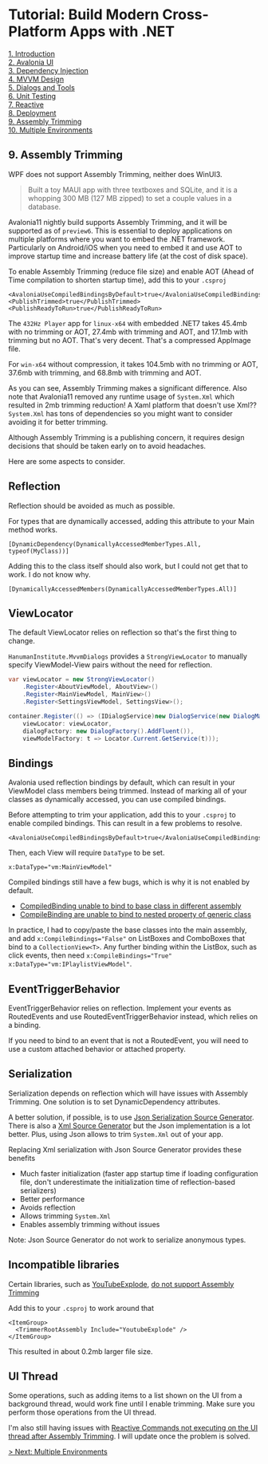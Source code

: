 # Tutorial: Build Modern Cross-Platform Apps with .NET

[1. Introduction](README.md)  
[2. Avalonia UI](2_Avalonia.md)  
[3. Dependency Injection](3_DependencyInjection.md)  
[4. MVVM Design](4_MVVM.md)  
[5. Dialogs and Tools](5_DialogsTools.md)  
[6. Unit Testing](6_UnitTesting.md)  
[7. Reactive](7_Reactive.md)  
[8. Deployment](8_Deployment.md)  
[9. Assembly Trimming](9_AssemblyTrimming.md)  
[10. Multiple Environments](10_MultipleEnvironments.md)

## 9. Assembly Trimming

WPF does not support Assembly Trimming, neither does WinUI3.

> Built a toy MAUI app with three textboxes and SQLite, and it is a whopping 300 MB (127 MB zipped) to set a couple values in a database.

Avalonia11 nightly build supports Assembly Trimming, and it will be supported as of `preview6`. This is essential to deploy applications on multiple platforms where you want to embed the .NET framework. Particularly on Android/iOS when you need to embed it and use AOT to improve startup time and increase battery life (at the cost of disk space).

To enable Assembly Trimming (reduce file size) and enable AOT (Ahead of Time compilation to shorten startup time), add this to your `.csproj`

```xaml
<AvaloniaUseCompiledBindingsByDefault>true</AvaloniaUseCompiledBindingsByDefault>
<PublishTrimmed>true</PublishTrimmed>
<PublishReadyToRun>true</PublishReadyToRun>
```

The `432Hz Player` app for `linux-x64` with embedded .NET7 takes 45.4mb with no trimming or AOT, 27.4mb with trimming and AOT, and 17.1mb with trimming but no AOT. That's very decent. That's a compressed AppImage file.

For `win-x64` without compression, it takes 104.5mb with no trimming or AOT, 37.6mb with trimming, and 68.8mb with trimming and AOT.

As you can see, Assembly Trimming makes a significant difference. Also note that Avalonia11 removed any runtime usage of `System.Xml` which resulted in 2mb trimming reduction! A Xaml platform that doesn't use Xml?? `System.Xml` has tons of dependencies so you might want to consider avoiding it for better trimming.

Although Assembly Trimming is a publishing concern, it requires design decisions that should be taken early on to avoid headaches.

Here are some aspects to consider.

## Reflection

Reflection should be avoided as much as possible.

For types that are dynamically accessed, adding this attribute to your Main method works.

    [DynamicDependency(DynamicallyAccessedMemberTypes.All, typeof(MyClass))]

Adding this to the class itself should also work, but I could not get that to work. I do not know why.

    [DynamicallyAccessedMembers(DynamicallyAccessedMemberTypes.All)]

## ViewLocator

The default ViewLocator relies on reflection so that's the first thing to change.

`HanumanInstitute.MvvmDialogs` provides a `StrongViewLocator` to manually specify ViewModel-View pairs without the need for reflection.

```c#
var viewLocator = new StrongViewLocator()
    .Register<AboutViewModel, AboutView>()
    .Register<MainViewModel, MainView>()
    .Register<SettingsViewModel, SettingsView>();

container.Register(() => (IDialogService)new DialogService(new DialogManager(
    viewLocator: viewLocator,
    dialogFactory: new DialogFactory().AddFluent()),
    viewModelFactory: t => Locator.Current.GetService(t)));
```

## Bindings

Avalonia used reflection bindings by default, which can result in your ViewModel class members being trimmed. Instead of marking all of your classes as dynamically accessed, you can use compiled bindings.
 
Before attempting to trim your application, add this to your `.csproj` to enable compiled bindings. This can result in a few problems to resolve.

    <AvaloniaUseCompiledBindingsByDefault>true</AvaloniaUseCompiledBindingsByDefault>

Then, each View will require `DataType` to be set.

    x:DataType="vm:MainViewModel"

Compiled bindings still have a few bugs, which is why it is not enabled by default.

- [CompiledBinding unable to bind to base class in different assembly](https://github.com/AvaloniaUI/Avalonia/issues/10494)
- [CompileBinding are unable to bind to nested property of generic class](https://github.com/AvaloniaUI/Avalonia/issues/10485)

In practice, I had to copy/paste the base classes into the main assembly, and add `x:CompileBindings="False"` on ListBoxes and ComboBoxes that bind to a `CollectionView<T>`. Any further binding within the ListBox, such as click events, then need `x:CompileBindings="True" x:DataType="vm:IPlaylistViewModel"`.

## EventTriggerBehavior

EventTriggerBehavior relies on reflection. Implement your events as RoutedEvents and use RoutedEventTriggerBehavior instead, which relies on a binding.

If you need to bind to an event that is not a RoutedEvent, you will need to use a custom attached behavior or attached property.

## Serialization

Serialization depends on reflection which will have issues with Assembly Trimming. One solution is to set DynamicDependency attributes.

A better solution, if possible, is to use [Json Serialization Source Generator](https://learn.microsoft.com/en-us/dotnet/standard/serialization/system-text-json/source-generation). There is also a [Xml Source Generator](https://learn.microsoft.com/en-us/dotnet/core/additional-tools/xml-serializer-generator) but the Json implementation is a lot better. Plus, using Json allows to trim `System.Xml` out of your app.

Replacing Xml serialization with Json Source Generator provides these benefits

- Much faster initialization (faster app startup time if loading configuration file, don't underestimate the initialization time of reflection-based serializers)
- Better performance
- Avoids reflection
- Allows trimming `System.Xml`
- Enables assembly trimming without issues

Note: Json Source Generator do not work to serialize anonymous types.

## Incompatible libraries

Certain libraries, such as [YouTubeExplode](https://github.com/Tyrrrz/YoutubeExplode), [do not support Assembly Trimming](https://github.com/Tyrrrz/YoutubeExplode/issues/696)

Add this to your `.csproj` to work around that

```xaml
<ItemGroup>
  <TrimmerRootAssembly Include="YoutubeExplode" />
</ItemGroup>
```

This resulted in about 0.2mb larger file size.

## UI Thread

Some operations, such as adding items to a list shown on the UI from a background thread, would work fine until I enable trimming. Make sure you perform those operations from the UI thread.

I'm also still having issues with [Reactive Commands not executing on the UI thread after Assembly Trimming](https://github.com/AvaloniaUI/Avalonia/issues/10711). I will update once the problem is solved.

[> Next: Multiple Environments](10_MultipleEnvironments.md)
